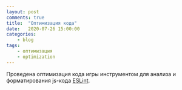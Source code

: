 ```yaml
---
layout: post
comments: true
title:	"Оптимизация кода"
date:	2020-07-26 15:00:00
categories:
    - blog
tags:
    - оптимизация
    - optimization
---
```


Проведена оптимизация кода игры инструментом для анализа и форматирования js-кода [ESLint](https://eslint.org/).
